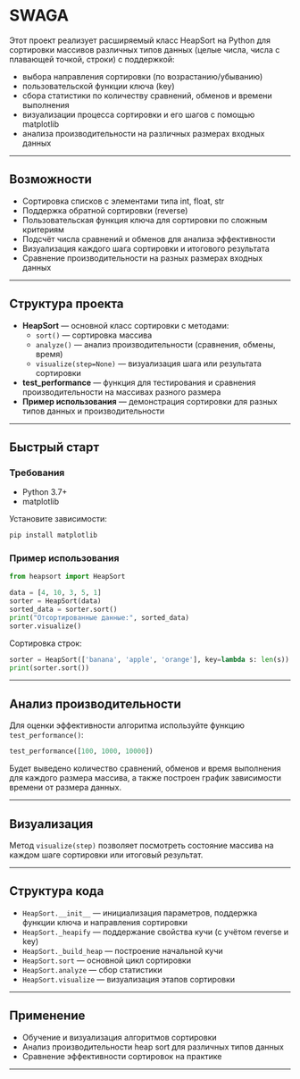 # SWAGA
Этот проект реализует расширяемый класс HeapSort на Python для сортировки массивов различных типов данных (целые числа, числа с плавающей точкой, строки) с поддержкой:

- выбора направления сортировки (по возрастанию/убыванию)
- пользовательской функции ключа (key)
- сбора статистики по количеству сравнений, обменов и времени выполнения
- визуализации процесса сортировки и его шагов с помощью matplotlib
- анализа производительности на различных размерах входных данных

---

## Возможности

- Сортировка списков с элементами типа int, float, str
- Поддержка обратной сортировки (reverse)
- Пользовательская функция ключа для сортировки по сложным критериям
- Подсчёт числа сравнений и обменов для анализа эффективности
- Визуализация каждого шага сортировки и итогового результата
- Сравнение производительности на разных размерах входных данных

---

## Структура проекта

- **HeapSort** — основной класс сортировки с методами:
    - `sort()` — сортировка массива
    - `analyze()` — анализ производительности (сравнения, обмены, время)
    - `visualize(step=None)` — визуализация шага или результата сортировки
- **test_performance** — функция для тестирования и сравнения производительности на массивах разного размера
- **Пример использования** — демонстрация сортировки для разных типов данных и производительности

---

## Быстрый старт

### Требования

- Python 3.7+
- matplotlib

Установите зависимости:
```bash
pip install matplotlib
```

### Пример использования

```python
from heapsort import HeapSort

data = [4, 10, 3, 5, 1]
sorter = HeapSort(data)
sorted_data = sorter.sort()
print("Отсортированные данные:", sorted_data)
sorter.visualize()
```

Сортировка строк:
```python
sorter = HeapSort(['banana', 'apple', 'orange'], key=lambda s: len(s))
print(sorter.sort())
```

---

## Анализ производительности

Для оценки эффективности алгоритма используйте функцию `test_performance()`:

```python
test_performance([100, 1000, 10000])
```

Будет выведено количество сравнений, обменов и время выполнения для каждого размера массива, а также построен график зависимости времени от размера данных.

---

## Визуализация

Метод `visualize(step)` позволяет посмотреть состояние массива на каждом шаге сортировки или итоговый результат.

---

## Структура кода

- `HeapSort.__init__` — инициализация параметров, поддержка функции ключа и направления сортировки
- `HeapSort._heapify` — поддержание свойства кучи (с учётом reverse и key)
- `HeapSort._build_heap` — построение начальной кучи
- `HeapSort.sort` — основной цикл сортировки
- `HeapSort.analyze` — сбор статистики
- `HeapSort.visualize` — визуализация этапов сортировки

---

## Применение

- Обучение и визуализация алгоритмов сортировки
- Анализ производительности heap sort для различных типов данных
- Сравнение эффективности сортировок на практике

---

